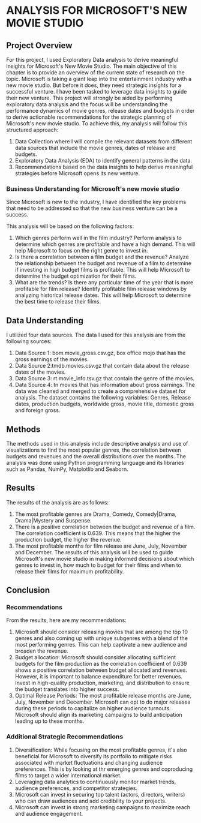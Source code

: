 # ANALYSIS FOR MICROSOFT'S NEW MOVIE STUDIO

## Project Overview

For this project, I used Exploratory Data analysis to derive meaningful insights for Microsoft's New Movie Studio. 
The main objective of this chapter is to provide an overview of the current state of research on the topic. 
Microsoft is taking a giant leap into the entertainment industry with a new movie studio. But before it does, they need strategic insights for a successful venture. I have been tasked to leverage data insights to guide their new venture. This project will strongly be aided by performing exploratory data analysis and the focus will be understanding the performance dynamics of movie genres, release dates and budgets in order to derive actionable recommendations for the strategic planning of Microsoft's new movie studio. 
To achieve this, my analysis will follow this structured approach:
1. Data Collection where I will compile the relevant datasets from different data sources that include the movie genres, dates of release and budgets.
2. Exploratory Data Analysis (EDA) to identify general patterns in the data.
3. Recommendations based on the data insights to help derive meaningful strategies before Microsoft opens its new venture.

### Business Understanding for Microsoft's new movie studio
Since Microsoft is new to the industry, I have identified the key problems that need to be addressed so that the new business venture can be a success.

This analysis will be based on the following factors:
1. Which genres perform well in the film industry? Perform analysis to determine which genres are profitable and have a high demand. This will help Microsoft to focus on the right genre to invest in.
2. Is there a correlation between a film budget and the revenue? Analyze the relationship between the budget and revenue of a film to determine if investing in high budget films is profitable. This will help Microsoft to determine the budget optimization for their films.
3. What are the trends? Is there any particular time of the year that is more profitable for film release? Identify profitable film release windows by analyzing historical release dates. This will help Microsoft to determine the best time to release their films.

## Data Understanding
I utilized four data sources. The data I used for this analysis are from the following sources:
1. Data Source 1: bom.movie_gross.csv.gz, box office mojo that has the gross earnings of the movies.
2. Data Source 2:tmdb.movies.csv.gz that contain data about the release dates of the movies.
3. Data Source 3: rt.movie_info.tsv.gz that contain the genre of the movies.
4. Data Source 4: tn movies that has information about gross earnings.
The data was cleaned and merged to create a comprehensive dataset for analysis.
The dataset contains the following variables: Genres, Release dates, production budgets, worldwide gross, movie title, domestic gross and foreign gross.

## Methods
The methods used in this analysis include descriptive analysis and use of visualizations to find the most popular genres, the correlation between budgets and revenues and the overall distributions over the months.
The analysis was done using Python programming language and its libraries such as Pandas, NumPy, Matplotlib and Seaborn.

## Results
The results of the analysis are as follows:
1. The most profitable genres are Drama, Comedy, Comedy|Drama, Drama|Mystery and Suspense.
2. There is a positive correlation between the budget and revenue of a film. The correlation coefficient is 0.639. This means that the higher the production budget, the higher the revenue.
3. The most profitable months for film release are June, July, November and December.
The results of this analysis will be used to guide Microsoft's new movie studio in making informed decisions about which genres to invest in, how much to budget for their films and when to release their films for maximum profitability.

## Conclusion

### Recommendations
From the results, here are my recommendations:
1. Microsoft should consider releasing movies that are among the top 10 genres and also coming up with unique subgenres with a blend of the most performing genres. This can help captivate a new audience and broaden the revenue.
2. Budget allocation: Microsoft should consider allocating sufficient budgets for the film production as the correlation coefficient of 0.639 shows a positive correlation between budget allocated and revenues. However, it is important to balance expenditure for better revenues. Invest in high-quality production, marketing, and distribution to ensure the budget translates into higher success.
3. Optimal Release Periods: The most profitable release months are June, July, November and December. Microsoft can opt to do major releases during these periods to capitalize on higher audience turnouts. Microsoft should align its marketing campaigns to build anticipation leading up to these months.

### Additional Strategic Recommendations
1. Diversification: While focusing on the most profitable genres, it's also beneficial for Microsoft to diversify its portfolio to mitigate risks associated with market fluctuations and changing audience preferences. This is by looking at thr emerging genres and coproducing films to target a wider international market.
2. Leveraging data analytics to continuously monitor market trends, audience preferences, and competitor strategies.
3. Microsoft can invest in securing top talent (actors, directors, writers) who can draw audiences and add credibility to your projects.
4. Microsoft can invest in strong marketing campaigns to maximize reach and audience engagement.

